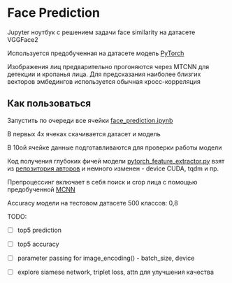 # Face Prediction
Jupyter ноутбук с решением задачи face similarity на датасете VGGFace2

Используется предобученная на датасете модель [PyTorch](http://www.robots.ox.ac.uk/~vgg/data/vgg_face2/models/pytorch/resnet50_128_pytorch.tar.gz)

Изображения лиц предварительно прогоняются через MTCNN для детекции и кропанья лица. Для предсказания наиболее близгих векторов эмбедингов используется обычная кросс-корреляция

## Как пользоваться
Запустить по очереди все ячейки [face_prediction.ipynb](https://github.com/care1e55/face_similarity/blob/master/face_prediction.ipynb)

В первых 4х ячеках скачивается датасет и модель

В 10ой ячейке данные подготавливаются для проверки работы модели

Код получения глубоких фичей модели [pytorch_feature_extractor.py](https://github.com/care1e55/face_similarity/blob/master/pytorch_feature_extractor.py) взят из [репозитория авторов](https://github.com/ox-vgg/vgg_face2) и немного изменен - device CUDA, tqdm и пр.

Препроцессинг включает в себя поиск и crop лица с помощью предобученной [MCNN](https://github.com/kpzhang93/MTCNN_face_detection_alignment)

Accuracy модели на тестовом датасете 500 классов: 0,8

TODO:
 - [ ] top5 prediction
 - [ ] top5 accuracy
 - [ ] parameter passing for image_encoding() - batch_size, device
 - [ ] explore siamese network, triplet loss, attn для улучшения качества

